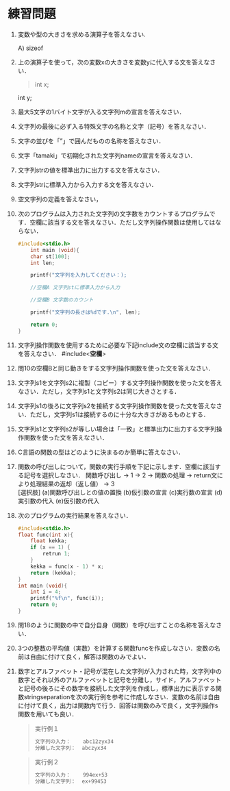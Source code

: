 # 練習問題

1. 変数や型の大きさを求める演算子を答えなさい.
   <p>A) sizeof</p>

2. 上の演算子を使って，次の変数xの大きさを変数yに代入する文を答えなさい．
    > int x;
    <p>int y;</p>
3. 最大5文字の1バイト文字が入る文字列mの宣言を答えなさい．
4. 文字列の最後に必ず入る特殊文字の名称と文字（記号）を答えなさい．
5. 文字の並びを「”」で囲んだものの名称を答えなさい．
6. 文字「tamaki」で初期化された文字列nameの宣言を答えなさい．
7. 文字列strの値を標準出力に出力する文を答えなさい．
8. 文字列strに標準入力から入力する文を答えなさい．
9.  空文字列の定義を答えなさい，
10. 次のプログラムは入力された文字列の文字数をカウントするプログラムです．空欄に該当する文を答えなさい．ただし文字列操作関数は使用してはならない．

    ~~~c
    #include<stdio.h>
        int main (void){
        char st[100];
        int len;

        printf("文字列を入力してください：);

        //空欄A 文字列stに標準入力から入力

        //空欄B 文字数のカウント

        printf("文字列の長さは%dです.\n", len);

        return 0;
    }
    ~~~

11. 文字列操作関数を使用するために必要な下記include文の空欄に該当する文を答えなさい．
    #include<**空欄**>
12. 問10の空欄Bと同じ動きをする文字列操作関数を使った文を答えなさい．
13. 文字列s1を文字列s2に複製（コピー）する文字列操作関数を使った文を答えなさい．ただし，文字列s1と文字列s2は同じ大きさとする．
14. 文字列s1の後ろに文字列s2を接続する文字列操作関数を使った文を答えなさい．ただし，文字列s1は接続するのに十分な大きさがあるものとする．
15. 文字列s1と文字列s2が等しい場合は「一致」と標準出力に出力する文字列操作関数を使った文を答えなさい．
16. C言語の関数の型はどのように決まるのか簡単に答えなさい．
17. 関数の呼び出しについて，関数の実行手順を下記に示します．空欄に該当する記号を選択しなさい．
    関数呼び出し → 1 → 2 → 関数の処理 → return文により処理結果の返却（返し値） → 3
    <br>[選択肢]
    (a)関数呼び出しとの値の置換 (b)仮引数の宣言 (c)実行数の宣言 (d)実引数の代入 (e)仮引数の代入
18. 次のプログラムの実行結果を答えなさい．

    ~~~c
    #include<stdio.h>
    float func(int x){
        float kekka;
        if (x == 1) {
            retrun 1;
        }
        kekka = func(x - 1) * x;
        return (kekka);
    }
    int main (void){
        int i = 4;
        printf("%f\n", func(i));
        return 0;
    }
    ~~~
19. 問18のように関数の中で自分自身（関数）を呼び出すことの名称を答えなさい．
20. 3つの整数の平均値（実数）を計算する関数funcを作成しなさい．変数の名前は自由に付けて良く，解答は関数のみでよい．
21. 数字とアルファベット・記号が混在した文字列が入力された時，文字列中の数字とそれ以外のアルファベットと記号を分離し，サイド，アルファベットと記号の後ろにその数字を接続した文字列を作成し，標準出力に表示する関数stringseparationを次の実行例を参考に作成しなさい．変数の名前は自由に付けて良く，出力は関数内で行う．回答は関数のみで良く，文字列操作s関数を用いても良い．
    > 実行例１
    > ~~~md
    > 文字列の入力：    abc12zyx34
    > 分離した文字列：  abczyx34
    > ~~~

    > 実行例２
    > ~~~md
    > 文字列の入力：    994ex+53
    > 分離した文字列：  ex+99453
    > ~~~
